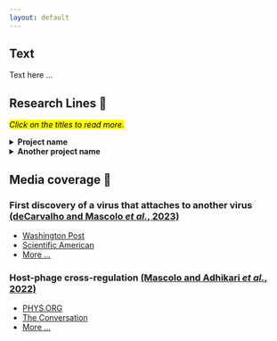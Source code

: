 ```yaml
---
layout: default
---
```


<!-- Google tag (gtag.js) -->
<script async src="https://www.googletagmanager.com/gtag/js?id=G-WL39373EB2"></script>
<script>
  window.dataLayer = window.dataLayer || [];
  function gtag(){dataLayer.push(arguments);}
  gtag('js', new Date());

  gtag('config', 'G-WL39373EB2');
</script>

## Text

Text here ...


## Research Lines 🔬
<mark><i>Click on the titles to read more.</i></mark>

<details>
<summary><strong>Project name</strong></summary>
Text here ...
</details>


<details>
<summary><strong>Another project name</strong></summary>
Text here ...
</details>

## Media coverage 📰
### First discovery of a virus that attaches to another virus [(deCarvalho and Mascolo *et al.*, 2023)](https://www.nature.com/articles/s41396-023-01548-0)
* [Washington Post](https://www.washingtonpost.com/science/2023/11/13/mindflayer-virus-discovered-maryland/)
* [Scientific American](https://www.scientificamerican.com/article/vampire-viruses-prey-on-other-viruses-to-replicate-themselves-and-may-hold-the-key-to-new-antiviral-therapies/)
* [More ...](https://nature.altmetric.com/details/155926514/news)

### Host-phage cross-regulation [(Mascolo and Adhikari *et al.*, 2022)](https://doi.org/10.3389/fmicb.2022.918015)
* [PHYS.ORG](https://phys.org/news/2022-09-viruses-eyes-ears.html)
* [The Conversation](https://theconversation.com/viruses-may-be-watching-you-some-microbes-lie-in-wait-until-their-hosts-unknowingly-give-them-the-signal-to-start-multiplying-and-kill-them-189949)
* [More ...](https://loop-impact.frontiersin.org/impact/article/918015#socialbuzz)


